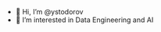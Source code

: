 - 👋 Hi, I’m @ystodorov
- 👀 I’m interested in Data Engineering and AI

<!---
ystodorov/ystodorov is a ✨ special ✨ repository because its `README.md` (this file) appears on your GitHub profile.
You can click the Preview link to take a look at your changes.
--->
